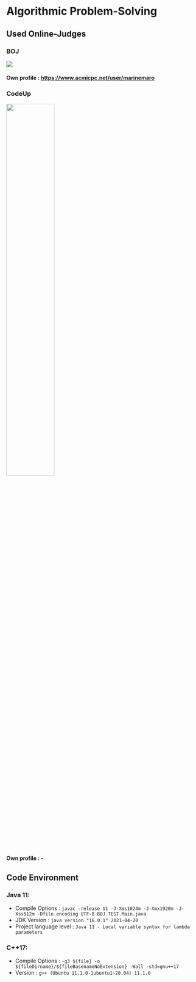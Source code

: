 # Algorithmic Problem-Solving

## Used Online-Judges

### BOJ
[![](https://d2gd6pc034wcta.cloudfront.net/images/logo@2x.png)](https://www.acmicpc.net)
#### Own profile : https://www.acmicpc.net/user/marinemaro
### CodeUp
<body>
  <a href="https://www.codeup.kr" target="_blank">
    <img class="CodeUp" width="50%" src="https://i.imgur.com/NeJq2jU.png"/>
  </a>
</body>

#### Own profile : -

## Code Environment

### Java 11:
- Compile Options : `javac -release 11 -J-Xms1024m -J-Xmx1920m -J-Xss512m -Dfile.encoding UTF-8 BOJ.TEST.Main.java`
- JDK Version : `java version "16.0.1" 2021-04-20`
- Project language level : `Java 11 - Local variable syntax for lambda parameters`

### C++17:
- Compile Options : `-g3 ${file} -o ${fileDirname}/${fileBasenameNoExtension} -Wall -std=gnu++17`
- Version : `g++ (Ubuntu 11.1.0-1ubuntu1~20.04) 11.1.0`
